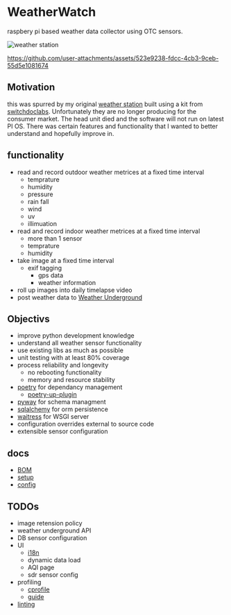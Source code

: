 # WeatherWatch
raspbery pi based weather data collector using OTC sensors.

![weather station](docs/img/station_full.jpg?raw=true)



https://github.com/user-attachments/assets/523e9238-fdcc-4cb3-9ceb-55d5e1081674



## Motivation
this was spurred by my original [weather station](https://github.com/tim-oe/SkyWeather2) built using a kit from [switchdoclabs](https://github.com/switchdoclabs/SDL_Pi_SkyWeather2). Unfortunately they are no longer producing for the consumer market. The head unit died and the software will not run on latest PI OS. There was certain features and functionality that I wanted to better understand and hopefully improve in.

## functionality
- read and record outdoor weather metrices at a fixed time interval
    - temprature
    - humidity
    - pressure
    - rain fall
    - wind
    - uv
    - illimuation 
- read and record indoor weather metrices at a fixed time interval
    - more than 1 sensor
    - temprature
    - humidity
- take image at a fixed time interval
    - exif tagging
        - gps data
        - weather information
- roll up images into daily timelapse video        
- post weather data to [Weather Underground](https://support.weather.com/s/article/PWS-Upload-Protocol?language=en_US)

## Objectivs
- improve python development knowledge
- understand all weather sensor functionality 
- use existing libs as much as possible
- unit testing with at least 80% coverage
- process reliability and longevity
    - no rebooting functionality
    - memory and resource stability
- [poetry](https://python-poetry.org/docs/) for dependancy management
    - [poetry-up-plugin](https://github.com/MousaZeidBaker/poetry-plugin-up)
- [pyway](https://github.com/sergiosbx/pyway) for schema managment
- [sqlalchemy](https://docs.sqlalchemy.org/en/20/) for orm persistence
- [waitress](https://docs.pylonsproject.org/projects/waitress/en/latest/) for WSGI server
- configuration overrides external to source code
- extensible sensor configuration

## docs
- [BOM](/docs/BOM.md)
- [setup](/docs/SETUP.md)
- [config](/docs/CONFIG.md)

## TODOs
- image retension policy
- weather underground API
- DB sensor configuration    
- UI
    - [i18n](https://github.com/marcanuy/python-i18n-skel)
    - dynamic data load
    - AQI page
    - sdr sensor config
- profiling
    - [cprofile](https://docs.python.org/3/library/profile.html#module-cProfile)
    - [guide](https://www.turing.com/kb/python-code-with-cprofile)
- [linting](https://github.com/pylint-dev/pylint)